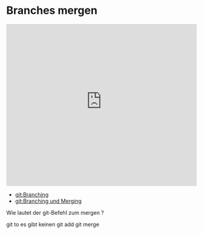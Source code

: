 # Branches mergen

<iframe width="100%" height="430" src="https://www.youtube-nocookie.com/embed/ChSt1ozMlVA?showinfo=0" frameborder="0" allowfullscreen></iframe>

<!--sec data-title="Links" data-id="links" data-show=true ces-->

* [git:Branching](https://git-scm.com/book/de/v1/Git-Branching-Was-ist-ein-Branch%3F)
* [git:Branching und Merging](https://git-scm.com/book/de/v1/Git-Branching-Einfaches-Branching-und-Merging)

<!--endsec-->

<!--sec data-title="Quiz" data-id="quiz" data-show=true data-collapse=true ces-->

<quiz name="">
    <question>
        <p>Wie lautet der git-Befehl zum mergen ?</p>
        <answer>git to</answer>
        <answer>es gibt keinen</answer>
        <answer>git add</answer>
        <answer correct>git merge</answer>
    </question>
</quiz>

<!--endsec-->
